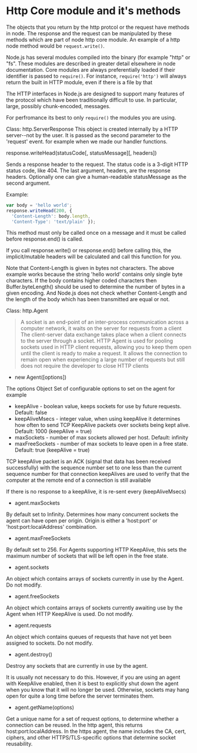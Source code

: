 # Http Core module and it's methods

The objects that you return by the http protcol or the request have methods in node. The response and the request can be manipulated by these methods which are part of node http core module. An example of a http node method would be `request.write()`.

Node.js has several modules compiled into the binary (for example "http" or "fs". These modules are described in greater detail elsewhere in node documentation.
Core modules are always preferentially loaded if their identifier is passed to `require()`. For instance, `require('http')` will always return the built in HTTP module, even if there is a file by that 



The HTTP interfaces in Node.js are designed to support many features of the protocol which have been traditionally difficult to use. In particular, large, possibly chunk-encoded, messages.

For perfromance its best to only `require()` the modules you are using.



Class: http.ServerResponse
This object is created internally by a HTTP server--not by the user. It is passed as the second parameter to the 'request' event. for example when we made our handler functions.

response.writeHead(statusCode[, statusMessage][, headers])

Sends a response header to the request. The status code is a 3-digit HTTP status code, like 404. The last argument, headers, are the response headers. Optionally one can give a human-readable statusMessage as the second argument.

Example:
```javascript
var body = 'hello world';
response.writeHead(200, {
  'Content-Length': body.length,
  'Content-Type': 'text/plain' });
```
This method must only be called once on a message and it must be called before response.end() is called.

If you call response.write() or response.end() before calling this, the implicit/mutable headers will be calculated and call this function for you.

Note that Content-Length is given in bytes not characters. The above example works because the string 'hello world' contains only single byte characters. If the body contains higher coded characters then Buffer.byteLength() should be used to determine the number of bytes in a given encoding. And Node.js does not check whether Content-Length and the length of the body which has been transmitted are equal or not.

Class: http.Agent   

>A socket is an end-point of an inter-process communication across a computer network, it waits on the server for requests from a client
The client-server data exchange takes place when a client connects to the server through a socket.
HTTP Agent is used for pooling sockets used in HTTP client requests, allowing you to keep them open until the client is ready to make a request.
It allows the connection to remain open when experiencing a large number of requests but still does not require the developer to close HTTP clients



*  new Agent([options])

The options Object Set of configurable options to set on the agent for example

* keepAlive - boolean value, keeps sockets for use by future requests. Default: false 
* keepAliveMsecs - integer value, when using keepAlive it determines how often to send TCP KeepAlive packets over sockets being kept alive. Default: 1000 (keepAlive = true)
* maxSockets - number of max sockets allowed per host. Default: infinity
* maxFreeSockets - number of max sockets to leave open in a free state. Default: true (keepAlive = true)

TCP keepAlive packet is an ACK (signal that data has been received successfully) with the sequence number set to one less than the current sequence number for that connection
keepAlives are used to verify that the computer at the remote end of a connection is still available 

If there is no response to a keepAlive, it is re-sent every (keepAliveMsecs)

*  agent.maxSockets

By default set to Infinity. Determines how many concurrent sockets the agent can have open per origin. Origin is either a 'host:port' or 'host:port:localAddress' combination.


*  agent.maxFreeSockets

By default set to 256. For Agents supporting HTTP KeepAlive, this sets the maximum number of sockets that will be left open in the free state.


*  agent.sockets

An object which contains arrays of sockets currently in use by the Agent. Do not modify.


*  agent.freeSockets

An object which contains arrays of sockets currently awaiting use by the Agent when HTTP KeepAlive is used. Do not modify.


*  agent.requests

An object which contains queues of requests that have not yet been assigned to sockets. Do not modify.


*  agent.destroy()

Destroy any sockets that are currently in use by the agent.


It is usually not necessary to do this. However, if you are using an agent with KeepAlive enabled, then it is best to explicitly shut down the agent when you know that it
 will no longer be used. Otherwise, sockets may hang open for quite a long time before the server terminates them.
 

*  agent.getName(options)

Get a unique name for a set of request options, to determine whether a connection can be reused. In the http agent, this returns host:port:localAddress. In the https agent, 
the name includes the CA, cert, ciphers, and other HTTPS/TLS-specific options that determine socket reusability.










